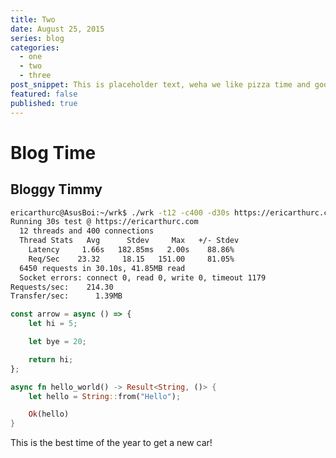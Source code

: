 ```yaml
---
title: Two
date: August 25, 2015
series: blog
categories:
  - one
  - two
  - three
post_snippet: This is placeholder text, weha we like pizza time and good slime. Maplestory was my life for way to long and now I am a big boi. But thats not even the best part of waking up.. its folgers in your cup.
featured: false
published: true
---
```


# Blog Time

## Bloggy Timmy

```bash
ericarthurc@AsusBoi:~/wrk$ ./wrk -t12 -c400 -d30s https://ericarthurc.com
Running 30s test @ https://ericarthurc.com
  12 threads and 400 connections
  Thread Stats   Avg      Stdev     Max   +/- Stdev
    Latency     1.66s   182.85ms   2.00s    88.86%
    Req/Sec    23.32     18.15   151.00     81.05%
  6450 requests in 30.10s, 41.85MB read
  Socket errors: connect 0, read 0, write 0, timeout 1179
Requests/sec:    214.30
Transfer/sec:      1.39MB
```

```js
const arrow = async () => {
	let hi = 5;

	let bye = 20;

	return hi;
};
```

```rust
async fn hello_world() -> Result<String, ()> {
    let hello = String::from("Hello");

    Ok(hello)
}
```

This is the best time of the year to get a new car!
